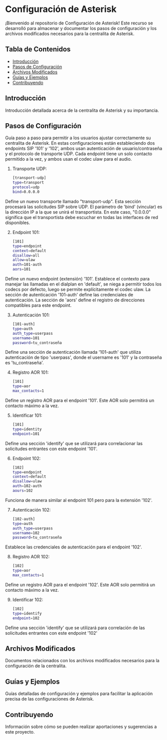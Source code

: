 # Configuración de Asterisk

¡Bienvenido al repositorio de Configuración de Asterisk! Este recurso se desarrolló para almacenar y documentar los pasos de configuración y los archivos modificados necesarios para la centralita de Asterisk.

## Tabla de Contenidos
* [Introducción](#introducción)
* [Pasos de Configuración](#pasos-de-configuración)
* [Archivos Modificados](#archivos-modificados)
* [Guías y Ejemplos](#guías-y-ejemplos)
* [Contribuyendo](#contribuyendo)

## Introducción
Introducción detallada acerca de la centralita de Asterisk y su importancia.

## Pasos de Configuración
Guía paso a paso para permitir a los usuarios ajustar correctamente su centralita de Asterisk.
En estas configuraciones están estableciendo dos endpoints SIP '101' y '102', ambos usan autenticación de usuario/contraseña y el protocolo de transporte UDP. Cada endpoint tiene un solo contacto permitido a la vez, y ambos usan el codec ulaw para el audio.

1. Transporte UDP:
   ```bash
   [transport-udp]
   type=transport
   protocol=udp
   bind=0.0.0.0
Define un nuevo transporte llamado "transport-udp". Esta sección procesará las solicitudes SIP sobre UDP. El parámetro de 'bind' (vincular) es la dirección IP a la que se unirá el transportista. En este caso, "0.0.0.0" significa que el transportista debe escuchar en todas las interfaces de red disponibles.

2. Endpoint 101:
   ```bash
   [101]
   type=endpoint
   context=default
   disallow=all
   allow=ulaw
   auth=101-auth
   aors=101
Define un nuevo endpoint (extensión) '101'. Establece el contexto para manejar las llamadas en el dialplan en 'default', se niega a permitir todos los codecs por defecto, luego se permite explícitamente el codec ulaw. La sección de autenticación '101-auth' define las credenciales de autenticación. La sección de 'aors' define el registro de direcciones compatibles para este endpoint.

3. Autenticación 101:
   ```bash
   [101-auth]
   type=auth
   auth_type=userpass
   username=101
   password=tu_contraseña
Define una sección de autenticación llamada '101-auth' que utiliza autenticación de tipo 'userpass', donde el username es '101' y la contraseña es 'tu_contraseña'.

4. Registro AOR 101:
   ```bash
   [101]
   type=aor
   max_contacts=1
Define un registro AOR para el endpoint '101'. Este AOR solo permitirá un contacto máximo a la vez.

5. Identificar 101:
   ```bash
   [101]
   type=identity
   endpoint=101
Define una sección 'identify' que se utilizará para correlacionar las solicitudes entrantes con este endpoint '101'.

6. Endpoint 102:
   ```bash
   [102]
   type=endpoint
   context=default
   disallow=ulaw
   auth=102-auth
   aours=102
Funciona de manera similar al endpoint 101 pero para la extensión '102'.

7. Autenticación 102:
   ```bash
   [102-auth]
   type=auth
   auth_type=userpass
   username=102
   password=tu_contraseña
Establece las credenciales de autenticación para el endpoint '102'.

8. Registro AOR 102:
   ```bash
   [102]
   type=aor
   max_contacts=1
Define un registro AOR para el endpoint '102'. Este AOR solo permitirá un contacto máximo a la vez.

9. Identificar 102:
   ```bash
   [102]
   type=identify
   endpoint=102
Define una sección 'identify' que se utilizará para correlación de las solicitudes entrantes con este endpoint '102'


## Archivos Modificados
Documentos relacionados con los archivos modificados necesarios para la configuración de la centralita.

## Guías y Ejemplos
Guías detalladas de configuración y ejemplos para facilitar la aplicación precisa de las configuraciones de Asterisk.

## Contribuyendo
Información sobre cómo se pueden realizar aportaciones y sugerencias a este proyecto.
